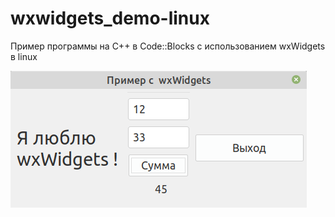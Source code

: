 # wxwidgets_demo-linux
Пример программы на С++ в Code::Blocks с использованием wxWidgets в linux

![Screenshot](screenshot.png)
